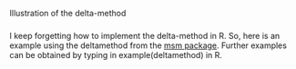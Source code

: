 Illustration of the delta-method
###

I keep forgetting how to implement the delta-method in R. So, here is an example using the deltamethod from the [msm package](https://cran.r-project.org/web/packages/msm/index.html). Further examples can be obtained by typing in example(deltamethod) in R.

